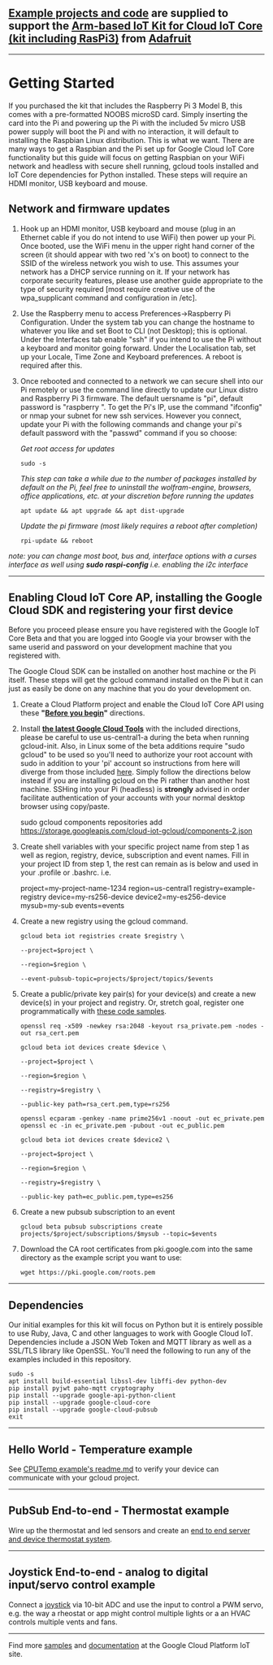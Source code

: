 ## [Example projects and code](https://github.com/ARM-software/Cloud-IoT-Core-Kit-Examples) are supplied to support the [Arm-based IoT Kit for Cloud IoT Core](https://www.adafruit.com/product/3609) [(kit including RasPi3)](https://www.adafruit.com/product/3594) from [Adafruit](https://www.adafruit.com)
---
# Getting Started

If you purchased the kit that includes the Raspberry Pi 3 Model B, this comes with a pre-formatted NOOBS microSD card. Simply inserting the card into the Pi and powering up the Pi with the included 5v micro USB power supply will boot the Pi and with no interaction, it will default to installing the Raspbian Linux distribution. This is what we want. There are many ways to get a Raspbian and the Pi set up for Google Cloud IoT Core functionality but this guide will focus on getting Raspbian on your WiFi network and headless with secure shell running, gcloud tools installed and IoT Core dependencies for Python installed. These steps will require an HDMI monitor, USB keyboard and mouse.

## Network and firmware updates
1.	Hook up an HDMI monitor, USB keyboard and mouse (plug in an Ethernet cable if you do not intend to use WiFi) then power up your Pi. Once booted, use the WiFi menu in the upper right hand corner of the screen (it should appear with two red 'x's on boot) to connect to the SSID of the wireless network you wish to use. This assumes your network has a DHCP service running on it. If your network has corporate security features, please use another guide appropriate to the type of security required [most require creative use of the wpa_supplicant command and configuration in /etc]. 
2. Use the Raspberry menu to access Preferences->Raspberry Pi Configuration. Under the system tab you can change the hostname to whatever you like and set Boot to CLI (not Desktop); this is optional. Under the Interfaces tab enable "ssh" if you intend to use the Pi without a keyboard and monitor going forward. Under the Localisation tab, set up your Locale, Time Zone and Keyboard preferences. A reboot is required after this.
3. Once rebooted and connected to a network we can secure shell into our Pi remotely or use the command line directly to update our Linux distro and Raspberry Pi 3 firmware. The default uersname is "pi", default password is "raspberry ". To get the Pi's IP, use the command "ifconfig" or nmap your subnet for new ssh services. However you connect, update your Pi with the following commands and change your pi's default password with the "passwd" command if you so choose:

   *Get root access for updates*


    `sudo -s` 

   *This step can take a while due to the number of packages installed by default on the Pi, feel free to uninstall the wolfram-engine, browsers, office applications, etc. at your discretion before running the updates*

    `apt update && apt upgrade && apt dist-upgrade`

    
   *Update the pi firmware (most likely requires a reboot after completion)*

    `rpi-update && reboot`

 *note: you can change most boot, bus and, interface options with a curses interface as well using **sudo raspi-config** i.e. enabling the i2c interface* 

---
## Enabling Cloud IoT Core AP, installing the Google Cloud SDK and registering your first device
Before you proceed please ensure you have registered with the Google IoT Core Beta and that you are logged into Google via your browser with the same userid and password on your development machine that you registered with.

The Google Cloud SDK can be installed on another host machine or the Pi itself. These steps will get the gcloud command installed on the Pi but it can just as easily be done on any machine that you do your development on.

1. Create a Cloud Platform project and enable the Cloud IoT Core API using these **"[Before you begin](https://cloud.google.com/iot/docs/how-tos/getting-started)"** directions.

2. Install **[the latest Google Cloud Tools](https://cloud.google.com/sdk/docs/#deb)** with the included directions, please be careful to use us-central1-a during the beta when running gcloud-init. Also, in Linux some of the beta additions require "sudo gcloud" to be used so you'll need to authorize your root account with sudo in addition to your 'pi' account so instructions from here will diverge from those included [here](https://cloud.google.com/iot/docs/device_manager_guide#install_the_gcloud_cli). Simply follow the directions below instead if you are installing gcloud on the Pi rather than another host machine. SSHing into your Pi (headless) is **strongly** advised in order facilitate authentication of your accounts with your normal desktop browser using copy/paste.



    sudo gcloud components repositories add https://storage.googleapis.com/cloud-iot-gcloud/components-2.json

3. Create shell variables with your specific project name from step 1 as well as region, registry, device, subscription and event names. Fill in your project ID from step 1, the rest can remain as is below and used in your .profile or .bashrc. i.e.


    project=my-project-name-1234
    region=us-central1
    registry=example-registry
    device=my-rs256-device
    device2=my-es256-device
    mysub=my-sub
    events=events

4. Create a new registry using the gcloud command. 


    `gcloud beta iot registries create $registry \`
    
	  `--project=$project \`
	  
	  `--region=$region \`
	  
	  `--event-pubsub-topic=projects/$project/topics/$events`

5. Create a public/private key pair(s) for your device(s) and create a new device(s) in your project and registry. Or, stretch goal, register one programmatically with [these code samples](https://cloud.google.com/iot/docs/device_manager_samples).


    `openssl req -x509 -newkey rsa:2048 -keyout rsa_private.pem -nodes -out rsa_cert.pem`

    `gcloud beta iot devices create $device \`
    
      `--project=$project \`
      
      `--region=$region \`
      
      `--registry=$registry \`
      
      `--public-key path=rsa_cert.pem,type=rs256`

    `openssl ecparam -genkey -name prime256v1 -noout -out ec_private.pem`
    `openssl ec -in ec_private.pem -pubout -out ec_public.pem`

    `gcloud beta iot devices create $device2 \`
      
      `--project=$project \`
      
      `--region=$region \`
      
      `--registry=$registry \`
      
      `--public-key path=ec_public.pem,type=es256`


6. Create a new pubsub subscription to an event


    `gcloud beta pubsub subscriptions create projects/$project/subscriptions/$mysub --topic=$events`

7. Download the CA root certificates from pki.google.com into the same directory as the example script you want to use:


    `wget https://pki.google.com/roots.pem`


---

## Dependencies
Our initial examples for this kit will focus on Python but it is entirely possible to use Ruby, Java, C and other languages to work with Google Cloud IoT. Dependencies include a JSON Web Token and MQTT library as well as a SSL/TLS library like OpenSSL. You'll need the following to run any of the examples included in this repository.

    sudo -s
    apt install build-essential libssl-dev libffi-dev python-dev
    pip install pyjwt paho-mqtt cryptography
    pip install --upgrade google-api-python-client
    pip install --upgrade google-cloud-core
    pip install --upgrade google-cloud-pubsub
    exit

---

## Hello World - Temperature example

See [CPUTemp example's readme.md](https://github.com/ARM-software/Cloud-IoT-Core-Kit-Examples/tree/master/CPUTemp) to verify your device can communicate with your gcloud project.

---

## PubSub End-to-end - Thermostat example

Wire up the thermostat and led sensors and create an [end to end server and device thermostat system](https://github.com/ARM-software/Cloud-IoT-Core-Kit-Examples/tree/master/pubsub-thermostat).

---

## Joystick End-to-end - analog to digital input/servo control example

Connect a [joystick](https://github.com/ARM-software/Cloud-IoT-Core-Kit-Examples/tree/master/joystick) via 10-bit ADC and use the input to control a PWM servo, e.g. the way a rheostat or app might control multiple lights or a an HVAC controls multiple vents and fans.

---

Find more [samples](https://cloud.google.com/iot/docs/samples/) and [documentation](https://cloud.google.com/iot/docs/) at the Google Cloud Platform IoT site.
